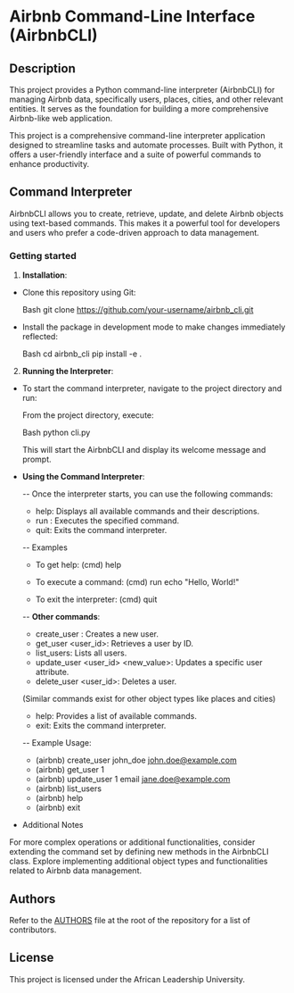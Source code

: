 # Airbnb Command-Line Interface (AirbnbCLI)

## Description
This project provides a Python command-line interpreter (AirbnbCLI) for managing Airbnb data, specifically users, places, cities, and other relevant entities. It serves as the foundation for building a more comprehensive Airbnb-like web application.

This project is a comprehensive command-line interpreter application designed to streamline tasks and automate processes. Built with Python, it offers a user-friendly interface and a suite of powerful commands to enhance productivity.

## Command Interpreter
AirbnbCLI allows you to create, retrieve, update, and delete Airbnb objects using text-based commands. This makes it a powerful tool for developers and users who prefer a code-driven approach to data management.

### Getting started
1. **Installation**:

  - Clone this repository using Git:

    Bash
    git clone https://github.com/your-username/airbnb_cli.git

  - Install the package in development mode to make changes immediately reflected:

    Bash
    cd airbnb_cli
    pip install -e .

2. **Running the Interpreter**:

  - To start the command interpreter, navigate to the project directory and run:

    From the project directory, execute:

    Bash
    python cli.py

	This will start the AirbnbCLI and display its welcome message and prompt.

  - **Using the Command Interpreter**:

    -- Once the interpreter starts, you can use the following commands:

	- help: Displays all available commands and their descriptions.
	- run <command>: Executes the specified command.
	- quit: Exits the command interpreter.

    -- Examples
	- To get help:
	(cmd) help

	- To execute a command:
	(cmd) run echo "Hello, World!"

	- To exit the interpreter:
	(cmd) quit

    -- **Other commands**:
	- create_user <username> <email>: Creates a new user.
	- get_user <user_id>: Retrieves a user by ID.
	- list_users: Lists all users.
	- update_user <user_id> <attribute> <new_value>: Updates a specific user attribute.
	- delete_user <user_id>: Deletes a user.

	(Similar commands exist for other object types like places and cities)

	- help: Provides a list of available commands.
	- exit: Exits the command interpreter.

    -- Example Usage:

	* (airbnb) create_user john_doe john.doe@example.com
	* (airbnb) get_user 1
	* (airbnb) update_user 1 email jane.doe@example.com
	* (airbnb) list_users
	* (airbnb) help
	* (airbnb) exit

  - Additional Notes

For more complex operations or additional functionalities, consider extending the command set by defining new methods in the AirbnbCLI class.
Explore implementing additional object types and functionalities related to Airbnb data management.

## Authors

Refer to the [AUTHORS](https://github.com/simplykevine/alu-AirBnB_clone/blob/master/AUTHORS) file at the root of the repository for a list of contributors.

## License

This project is licensed under the African Leadership University.
